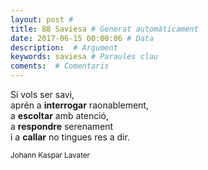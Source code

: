 ```yaml
---
layout: post #
title: 88 Saviesa # Generat automàticament
date: 2017-06-15 00:00:06 # Data
description:  # Argument
keywords: saviesa # Paraules clau
coments:  # Comentaris
---
```


Si vols ser savi, <br />
aprén a **interrogar** raonablement, <br />
a **escoltar** amb atenció, <br />
a **respondre** serenament <br />
i a **callar** no tingues res a dir. <br />

<small>Johann Kaspar Lavater</small>
